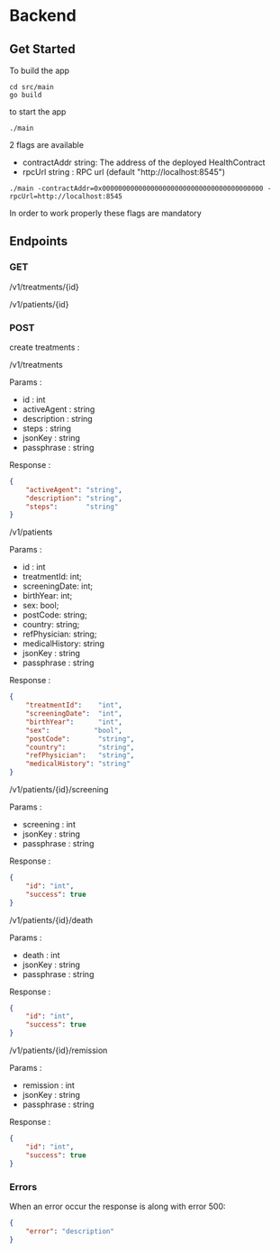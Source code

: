 # Backend

## Get Started

To build the app
```Shell
cd src/main
go build
```

to start the app

```Shell
./main
```

2 flags are available 

- contractAddr string: The address of the deployed HealthContract
- rpcUrl string : RPC url (default "http://localhost:8545")

```Shell
./main -contractAddr=0x0000000000000000000000000000000000000000 -rpcUrl=http://localhost:8545
```

In order to work properly these flags are mandatory

## Endpoints

### GET

/v1/treatments/{id}

/v1/patients/{id}

### POST

create treatments :

/v1/treatments

Params :
- id : int
- activeAgent : string
- description : string
- steps : string
- jsonKey : string
- passphrase : string

Response : 
```json
{ 
    "activeAgent": "string",
    "description": "string",
    "steps":       "string"
}
```

/v1/patients

Params :
- id : int
- treatmentId: int;
- screeningDate: int;
- birthYear: int;
- sex: bool; 
- postCode: string;
- country: string;
- refPhysician: string;
- medicalHistory: string
- jsonKey : string
- passphrase : string

Response :
```json
{ 
    "treatmentId":    "int",
    "screeningDate":  "int",
    "birthYear":      "int",
    "sex":           "bool", 
    "postCode":       "string",
    "country":        "string",
    "refPhysician":   "string",
    "medicalHistory": "string"
}
````


/v1/patients/{id}/screening

Params :
- screening : int
- jsonKey : string
- passphrase : string

Response :
```json
{ 
    "id": "int",
    "success": true
}
```

/v1/patients/{id}/death

Params :
- death : int
- jsonKey : string
- passphrase : string

Response :
```json
{ 
    "id": "int",
    "success": true
}
```

/v1/patients/{id}/remission

Params :
- remission : int
- jsonKey : string
- passphrase : string

Response :
```json
{ 
    "id": "int",
    "success": true
}
```

### Errors

When an error occur the response is along with error 500:
```json
{ 
    "error": "description"
}
```


